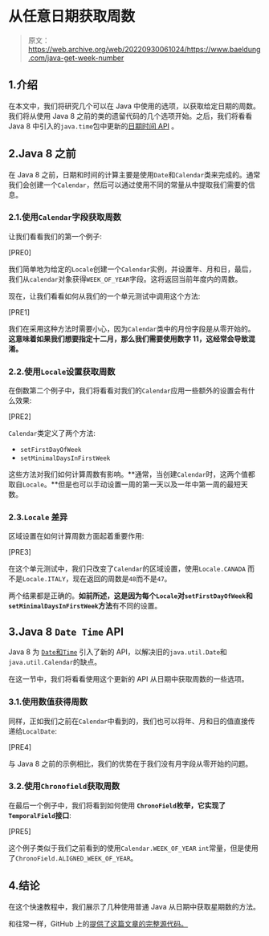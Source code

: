 # 从任意日期获取周数

> 原文：<https://web.archive.org/web/20220930061024/https://www.baeldung.com/java-get-week-number>

## 1.介绍

在本文中，我们将研究几个可以在 Java 中使用的选项，以获取给定日期的周数。我们将从使用 Java 8 之前的类的遗留代码的几个选项开始。之后，我们将看看 Java 8 中引入的`java.time`包中更新的[日期时间 API](/web/20221004034605/https://www.baeldung.com/java-8-date-time-intro) 。

## 2.Java 8 之前

在 Java 8 之前，日期和时间的计算主要是使用`Date`和`Calendar`类来完成的。通常我们会创建一个`Calendar`，然后可以通过使用不同的常量从中提取我们需要的信息。

### 2.1.使用`Calendar`字段获取周数

让我们看看我们的第一个例子:

[PRE0]

我们简单地为给定的`Locale`创建一个`Calendar`实例，并设置年、月和日，最后，我们从`calendar`对象获得`WEEK_OF_YEAR`字段。这将返回当前年度内的周数。

现在，让我们看看如何从我们的一个单元测试中调用这个方法:

[PRE1]

我们在采用这种方法时需要小心，因为`Calendar`类中的月份字段是从零开始的。**这意味着如果我们想要指定十二月，那么我们需要使用数字 11，这经常会导致混淆。**

### 2.2.使用`Locale`设置获取周数

在倒数第二个例子中，我们将看看对我们的`Calendar`应用一些额外的设置会有什么效果:

[PRE2]

`Calendar`类定义了两个方法:

*   `setFirstDayOfWeek`
*   `setMinimalDaysInFirstWeek`

这些方法对我们如何计算周数有影响。**通常，当创建`Calendar`时，这两个值都取自`Locale`。**但是也可以手动设置一周的第一天以及一年中第一周的最短天数。

### 2.3.`Locale` 差异

区域设置在如何计算周数方面起着重要作用:

[PRE3]

在这个单元测试中，我们只改变了`Calendar`的区域设置，使用`Locale.CANADA` 而不是`Locale.ITALY`，现在返回的周数是`48`而不是`47`。

两个结果都是正确的。**如前所述，这是因为每个`Locale`对`setFirstDayOfWeek`和`setMinimalDaysInFirstWeek`方法**有不同的设置。

## 3.Java 8 `Date Time` API

Java 8 为 [`Date`和`Time`](/web/20221004034605/https://www.baeldung.com/java-8-date-time-intro) 引入了新的 API，以解决旧的`java.util.Date`和`java.util.Calendar`的缺点。

在这一节中，我们将看看使用这个更新的 API 从日期中获取周数的一些选项。

### 3.1.使用数值获得周数

同样，正如我们之前在`Calendar`中看到的，我们也可以将年、月和日的值直接传递给`LocalDate`:

[PRE4]

与 Java 8 之前的示例相比，我们的优势在于我们没有月字段从零开始的问题。

### 3.2.使用`Chronofield`获取周数

在最后一个例子中，我们将看到如何使用 **`ChronoField`枚举，它实现了`TemporalField`接口**:

[PRE5]

这个例子类似于我们之前看到的使用`Calendar.WEEK_OF_YEAR` `int`常量，但是使用了`ChronoField.ALIGNED_WEEK_OF_YEAR`。

## 4.结论

在这个快速教程中，我们展示了几种使用普通 Java 从日期中获取星期数的方法。

和往常一样，GitHub 上的[提供了这篇文章的完整源代码。](https://web.archive.org/web/20221004034605/https://github.com/eugenp/tutorials/tree/master/core-java-modules/core-java-date-operations-2)